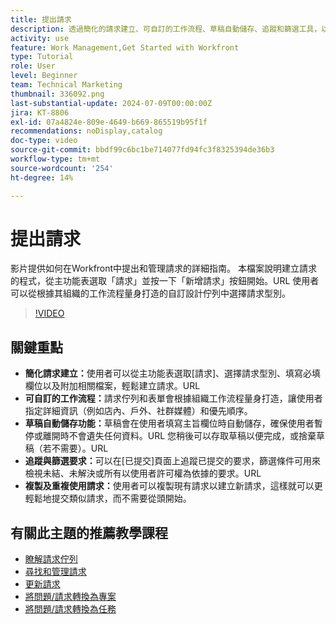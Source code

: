 ```yaml
---
title: 提出請求
description: 透過簡化的請求建立、可自訂的工作流程、草稿自動儲存、追蹤和篩選工具，以及複製和重複使用請求的能力，提高Workfront中的效率。
activity: use
feature: Work Management,Get Started with Workfront
type: Tutorial
role: User
level: Beginner
team: Technical Marketing
thumbnail: 336092.png
last-substantial-update: 2024-07-09T00:00:00Z
jira: KT-8806
exl-id: 07a4824e-809e-4649-b669-865519b95f1f
recommendations: noDisplay,catalog
doc-type: video
source-git-commit: bbdf99c6bc1be714077fd94fc3f8325394de36b3
workflow-type: tm+mt
source-wordcount: '254'
ht-degree: 14%

---
```


# 提出請求

影片提供如何在Workfront中提出和管理請求的詳細指南。 本檔案說明建立請求的程式，從主功能表選取「請求」並按一下「新增請求」按鈕開始。&#x200B;URL 使用者可以從根據其組織的工作流程量身打造的自訂設計佇列中選擇請求型別。

>[!VIDEO](https://video.tv.adobe.com/v/336092/?quality=12&learn=on&enablevpops=1)

## 關鍵重點

* **簡化請求建立：**&#x200B;使用者可以從主功能表選取[請求]、選擇請求型別、填寫必填欄位以及附加相關檔案，輕鬆建立請求。&#x200B;URL
* **可自訂的工作流程：**&#x200B;請求佇列和表單會根據組織工作流程量身打造，讓使用者指定詳細資訊（例如店內、戶外、社群媒體）和優先順序。
* **草稿自動儲存功能：**&#x200B;草稿會在使用者填寫主旨欄位時自動儲存，確保使用者暫停或離開時不會遺失任何資料。&#x200B;URL 您稍後可以存取草稿以便完成，或捨棄草稿（若不需要）。&#x200B;URL
* **追蹤與篩選要求：**&#x200B;可以在[已提交]頁面上追蹤已提交的要求，篩選條件可用來檢視未結、未解決或所有以使用者許可權為依據的要求。&#x200B;URL
* **複製及重複使用請求：**&#x200B;使用者可以複製現有請求以建立新請求，這樣就可以更輕鬆地提交類似請求，而不需要從頭開始。

## 有關此主題的推薦教學課程

* [瞭解請求佇列](/help/manage-work/request-queues/understand-request-queues.md)
* [尋找和管理請求](/help/manage-work/issues-requests/find-requests.md)
* [更新請求](/help/manage-work/issues-requests/update-a-request.md)
* [將問題/請求轉換為專案](/help/manage-work/issues-requests/create-a-project-from-a-request.md)
* [將問題/請求轉換為任務](/help/manage-work/issues-requests/convert-issues-to-other-work-items.md)
